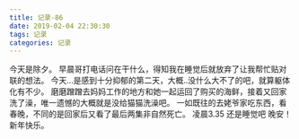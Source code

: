 ```yaml
---
title: 记录-86
date: 2019-02-04 22:30:30
tags: 记录
categories: 记录
---
```

今天是除夕。
早晨哥打电话问在干什么，得知我在睡觉后就放弃了让我帮忙贴对联的想法。
今天...是感到十分抑郁的第二天，大概..没什么大不了的吧，就算躯体化有不少。
磨磨蹭蹭去妈妈工作的地方和她一起运回了购买的海鲜，接着又回家洗了澡，唯一遗憾的大概就是没给猫猫洗澡吧。
一如既往的去姥爷家吃东西，看春晚，不同的是回家后又看了最后两集非自然死亡。
凌晨3.35 还是睡觉吧
晚安！
新年快乐。
